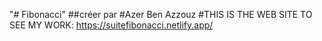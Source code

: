 "# Fibonacci" 
##créer par
#Azer Ben Azzouz
#THIS IS THE WEB SITE TO SEE MY WORK:
https://suitefibonacci.netlify.app/
